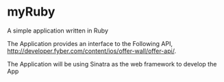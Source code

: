# myRuby
A simple application written in Ruby

The Application provides an interface to the Following API, http://developer.fyber.com/content/ios/offer-wall/offer-api/.

The Application will be using Sinatra as the web framework to develop the App

